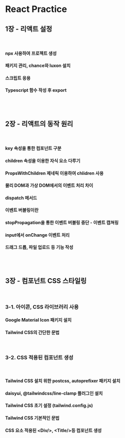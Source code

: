 # React Practice

## 1장 - 리액트 설정
<br>

#### npx 사용하여 프로젝트 생성
#### 패키지 관리, chance와 luxon 설치
#### 스크립트 응용
#### Typescript 함수 작성 후 export
<br><br>

## 2장 - 리액트의 동작 원리
<br>

#### key 속성을 통한 컴포넌트 구분
#### children 속성을 이용한 자식 요소 다루기
#### PropsWithChildren 제네릭 이용하여 chlidren 사용
#### 물리 DOM과 가상 DOM에서의 이벤트 처리 차이
#### dispatch 메서드
#### 이벤트 버블링이란
#### stopPropagation을 통한 이벤트 버블링 중단 - 이벤트 캡쳐링
#### input에서 onChange 이벤트 처리
#### 드래그 드롭, 파일 업로드 등 기능 작성
<br>
<br>

## 3장 - 컴포넌트 CSS 스타일링
<br>

### 3-1. 아이콘, CSS 라이브러리 사용
#### Google Material Icon 패키지 설치
#### Tailwind CSS의 간단한 문법
<br>

### 3-2. CSS 적용된 컴포넌트 생성
<br>

#### Tailwind CSS 설치 위한 postcss, autoprefixer 패키지 설치
#### daisyui, @tailwindcss/line-clamp 플러그인 설치
#### Tailwind CSS 초기 설정 (tailwind.config.js)
#### Tailwind CSS 기본적인 문법
#### CSS 요소 적용된 \<Div\/\>, \<Title\/\>등 컴포넌트 생성

<br><br>